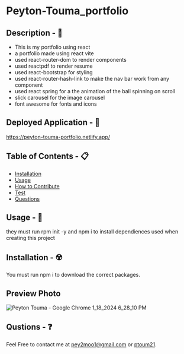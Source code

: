 # Peyton-Touma_portfolio

## Description - 💠
- This is my portfolio using react
- a portfolio made using react vite
- used react-router-dom to render components
- used reactpdf to render resume
- used react-bootstrap for styling
- used react-router-hash-link to make the nav bar work from any component
- used react spring for a the animation of the ball spinning on scroll
- slick carousel for the image carousel
- font awesome for fonts and icons

## Deployed Application - 👾
https://peyton-touma-portfolio.netlify.app/

## Table of Contents - 📋
* [Installation](#installation---☢️)
* [Usage](#usage---💎)
* [How to Contribute](#how-to-contribute---🍴)
* [Test](#test---🧪)
* [Questions](#qustions---❓)

## Usage - 💎
they must run rpm init -y and npm i to install dependiences used when creating this project

## Installation - ☢️
 You must run npm i to download the correct packages.

## Preview Photo
![Peyton Touma - Google Chrome 1_18_2024 6_28_10 PM](https://github.com/pToum21/react-portfolio-2024/assets/138056441/85ece77d-2280-4e9d-b67c-d7f5ee1a2efc)

## Qustions - ❓
Feel Free to contact me at pey2moo1@gmail.com or [ptoum21](https://github.com/ptoum21).

